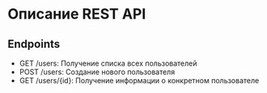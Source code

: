 # Описание REST API

## Endpoints

- GET /users: Получение списка всех пользователей
- POST /users: Создание нового пользователя
- GET /users/{id}: Получение информации о конкретном пользователе